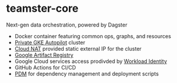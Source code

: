 # teamster-core
Next-gen data orchestration, powered by Dagster

- Docker container featuring common ops, graphs, and resources
- [Private GKE Autopilot](https://cloud.google.com/kubernetes-engine/docs/how-to/private-clusters#public_cp) cluster
- [Cloud NAT](https://cloud.google.com/nat/docs/gke-example#create-nat) provided static external IP for the cluster
- [Google Artifact Registry](https://cloud.google.com/artifact-registry/docs/docker/store-docker-container-images)
- Google Cloud services access prodivded by [Workload Identity](https://cloud.google.com/kubernetes-engine/docs/how-to/workload-identity#authenticating_to)
- GitHub Actions for CI/CD
- [PDM](https://pdm.fming.dev/) for dependency management and deployment scripts
